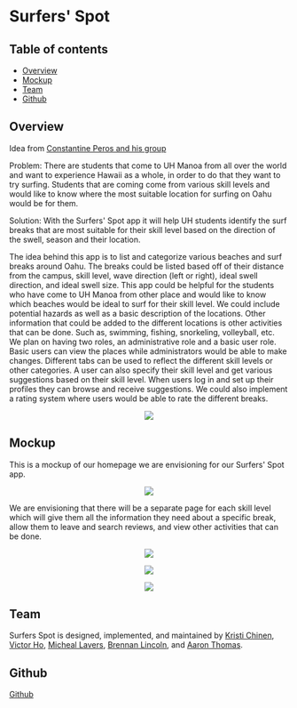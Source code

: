 # Surfers' Spot

## Table of contents

* [Overview](#overview)
* [Mockup](#mockup)
* [Team](#team)
* [Github](#Github)

## Overview

Idea from [Constantine Peros and his group](https://cperos.github.io/essays/final-project-idea.html)

Problem: There are students that come to UH Manoa from all over the world and want to experience Hawaii as a whole, in order to do that they want to try surfing. Students that are coming come from various skill levels and would like to know where the most suitable location for surfing on Oahu would be for them. 

Solution: With the Surfers' Spot app it will help UH students identify the surf breaks that are most suitable for their skill level based on the direction of the swell, season and their location.  

The idea behind this app is to list and categorize various beaches and surf breaks around Oahu. The breaks could be listed based off of their distance from the campus, skill level, wave direction (left or right), ideal swell direction, and ideal swell size. This app could be helpful for the students who have come to UH Manoa from other place and would like to know which beaches would be ideal to surf for their skill level. We could include potential hazards as well as a basic description of the locations. Other information that could be added to the different locations is other activities that can be done. Such as, swimming, fishing, snorkeling, volleyball, etc. We plan on having two roles, an administrative role and a basic user role. Basic users can view the places while administrators would be able to make changes. Different tabs can be used to reflect the different skill levels or other categories. A user can also specify their skill level and get various suggestions based on their skill level. When users log in and set up their profiles they can browse and receive suggestions. We could also implement a rating system where users would be able to rate the different breaks. 

<p align="center">
  <img src="images/mock-example-page.png">
</p>

## Mockup 

This is a mockup of our homepage we are envisioning for our Surfers' Spot app.
<p align="center">
    <img src="images/surfers-spot-mockups.png">
</p>
We are envisioning that there will be a separate page for each skill level which will give them all the information they need about a specific break, allow them to leave and search reviews, and view other activities that can be done. 

<p align="center">
    <img src="images/surfers-spot-mockups-1.png">
</p>

<p align="center">
    <img src="images/surfers-spot-mockups-2.png">
</p>

<p align="center">
    <img src="images/surfers-spot-mockups-3.png">
</p> 


## Team

Surfers Spot is designed, implemented, and maintained by [Kristi Chinen](https://kristihchinen.github.io/), [Victor Ho](https://hovictor2000.github.io/), [Micheal Lavers](https://sync925.github.io/), [Brennan Lincoln](https://blincoln15.github.io/), and [Aaron Thomas](https://aaron-toomas.github.io/).

## Github
[Github](https://github.com/surfers-spot/surfers-spot)







